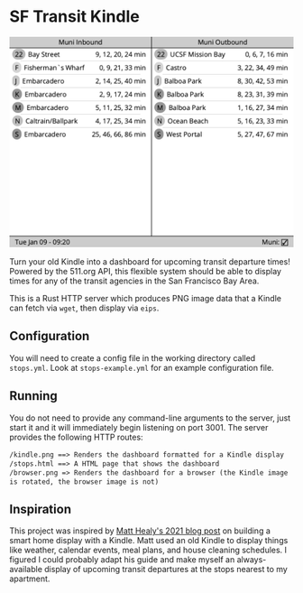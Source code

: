 # SF Transit Kindle

![Example image](./media/example.png)

Turn your old Kindle into a dashboard for upcoming transit departure times!
Powered by the 511.org API, this flexible system should be able to display times
for any of the transit agencies in the San Francisco Bay Area.

This is a Rust HTTP server which produces PNG image data that a Kindle can fetch
via `wget`, then display via `eips`.

## Configuration

You will need to create a config file in the working directory called
`stops.yml`. Look at `stops-example.yml` for an example configuration file.

## Running

You do not need to provide any command-line arguments to the server, just start
it and it will immediately begin listening on port 3001. The server provides the
following HTTP routes:

```
/kindle.png ==> Renders the dashboard formatted for a Kindle display
/stops.html ==> A HTML page that shows the dashboard
/browser.png => Renders the dashboard for a browser (the Kindle image is rotated, the browser image is not)
```

## Inspiration

This project was inspired by [Matt Healy's 2021 blog
post](https://matthealy.com/kindle) on building a smart home display with a
Kindle. Matt used an old Kindle to display things like weather, calendar events,
meal plans, and house cleaning schedules. I figured I could probably adapt his
guide and make myself an always-available display of upcoming transit departures
at the stops nearest to my apartment.

